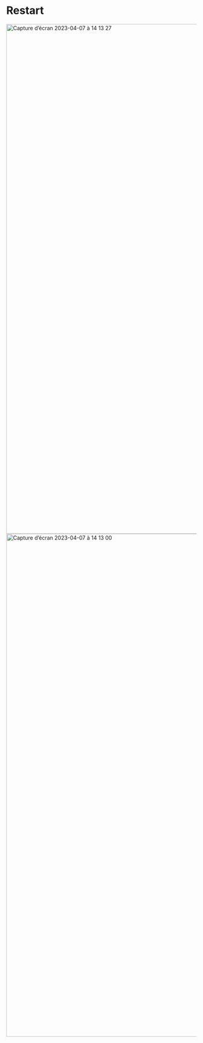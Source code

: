 # Restart
<img width="1348" alt="Capture d’écran 2023-04-07 à 14 13 27" src="https://user-images.githubusercontent.com/77588596/230606881-d701f468-7685-4fa1-837b-b97cc2be3383.png">

<img width="1330" alt="Capture d’écran 2023-04-07 à 14 13 00" src="https://user-images.githubusercontent.com/77588596/230606828-ce1e7d77-592b-4db5-ac94-01191ece671f.png">
